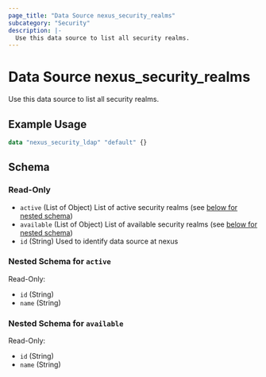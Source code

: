 ```yaml
---
page_title: "Data Source nexus_security_realms"
subcategory: "Security"
description: |-
  Use this data source to list all security realms.
---
```

# Data Source nexus_security_realms
Use this data source to list all security realms.
## Example Usage
```terraform
data "nexus_security_ldap" "default" {}
```
<!-- schema generated by tfplugindocs -->
## Schema

### Read-Only

- `active` (List of Object) List of active security realms (see [below for nested schema](#nestedatt--active))
- `available` (List of Object) List of available security realms (see [below for nested schema](#nestedatt--available))
- `id` (String) Used to identify data source at nexus

<a id="nestedatt--active"></a>
### Nested Schema for `active`

Read-Only:

- `id` (String)
- `name` (String)


<a id="nestedatt--available"></a>
### Nested Schema for `available`

Read-Only:

- `id` (String)
- `name` (String)
